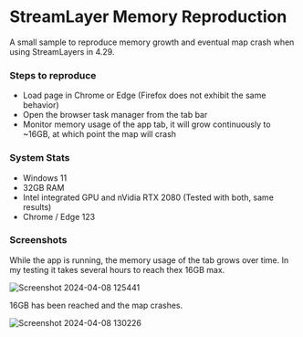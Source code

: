 # StreamLayer Memory Reproduction

A small sample to reproduce memory growth and eventual map crash when using StreamLayers in 4.29.

### Steps to reproduce
- Load page in Chrome or Edge (Firefox does not exhibit the same behavior)
- Open the browser task manager from the tab bar
- Monitor memory usage of the app tab, it will grow continuously to ~16GB, at which point the map will crash

### System Stats
- Windows 11
- 32GB RAM
- Intel integrated GPU and nVidia RTX 2080 (Tested with both, same results)
- Chrome / Edge 123

### Screenshots
While the app is running, the memory usage of the tab grows over time. In my testing it takes several hours to reach thex 16GB max.

![Screenshot 2024-04-08 125441](https://github.com/jbessette/streamlayer-memory-repro/assets/10093901/1321c8a1-d4c2-4b54-9f21-0643a71e6085)

16GB has been reached and the map crashes.

![Screenshot 2024-04-08 130226](https://github.com/jbessette/streamlayer-memory-repro/assets/10093901/eb7b3844-0d91-4b0b-808b-95fa67b2e3ee)
